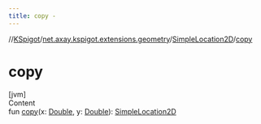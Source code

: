 ```yaml
---
title: copy -
---
```

//[KSpigot](../../index.md)/[net.axay.kspigot.extensions.geometry](../index.md)/[SimpleLocation2D](index.md)/[copy](copy.md)



# copy  
[jvm]  
Content  
fun [copy](copy.md)(x: [Double](https://kotlinlang.org/api/latest/jvm/stdlib/kotlin/-double/index.html), y: [Double](https://kotlinlang.org/api/latest/jvm/stdlib/kotlin/-double/index.html)): [SimpleLocation2D](index.md)  



